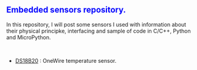 <h2><span style="color: #0000ff;">Embedded sensors repository.</span></h2>
<p>In this repository, I will post some sensors I used with information about their physical principke, interfacing and sample of code in C/C++, Python and MicroPython.</p>
<p>&nbsp;</p>
<ul>
<li><a href="https://github.com/pcamus/embedded-sensors">DS18B20</a> : OneWire temperature sensor.</li>
</ul>

